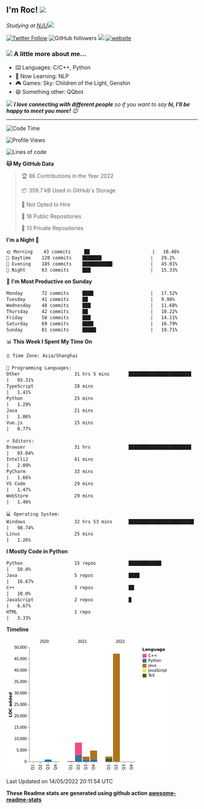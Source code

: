 <!-- <img align='right' src="https://media.giphy.com/media/M9gbBd9nbDrOTu1Mqx/giphy.gif" width="230"> -->
<h2>I'm Roc! <img src="https://media.giphy.com/media/12oufCB0MyZ1Go/giphy.gif" width="50"></h2>
<p><em>Studying at <a href="http://www.nju.edu.cn">NJU</a><img src="https://media.giphy.com/media/WUlplcMpOCEmTGBtBW/giphy.gif" width="50"> 
</em></p>

[![Twitter Follow](https://img.shields.io/twitter/follow/Roc78862980?label=Follow)](https://twitter.com/intent/follow?screen_name=Roc78862980)
![GitHub followers](https://img.shields.io/github/followers/roc136?label=Follow&style=social)
![](https://visitor-badge.glitch.me/badge?page_id=Roc136.Roc136)
[![website](https://img.shields.io/badge/Website-46a2f1.svg?&style=flat-square&logo=Google-Chrome&logoColor=white&link=https://blog.roc136.top)](https://blog.roc136.top)
<!-- ![Waka Readme](https://github.com/anmol098/anmol098/workflows/Waka%20Readme/badge.svg) -->
<!-- [![Linkedin: anmol](https://img.shields.io/badge/-anmol-blue?style=flat-square&logo=Linkedin&logoColor=white&link=https://www.linkedin.com/in/anmol-p-singh/)](https://www.linkedin.com/in/anmol-p-singh/) -->

### <img src="https://media.giphy.com/media/VgCDAzcKvsR6OM0uWg/giphy.gif" width="50"> A little more about me...  

- ⌨️ Languages: C/C++, Python
- 🌱 Now Learning: NLP
- 🎮 Games: Sky: Children of the Light, Genshin
- 😄 Something other: QQbot

<img src="https://media.giphy.com/media/LnQjpWaON8nhr21vNW/giphy.gif" width="60"> <em><b>I love connecting with different people</b> so if you want to say <b>hi, I'll be happy to meet you more!</b> 😊</em>

---
<!--START_SECTION:waka-->
![Code Time](http://img.shields.io/badge/Code%20Time-0%20secs-blue)

![Profile Views](http://img.shields.io/badge/Profile%20Views-4-blue)

![Lines of code](https://img.shields.io/badge/From%20Hello%20World%20I%27ve%20Written-66%20Thousand%20lines%20of%20code-blue)

**🐱 My GitHub Data** 

> 🏆 86 Contributions in the Year 2022
 > 
> 📦 359.7 kB Used in GitHub's Storage 
 > 
> 🚫 Not Opted to Hire
 > 
> 📜 18 Public Repositories 
 > 
> 🔑 13 Private Repositories  
 > 
**I'm a Night 🦉** 

```text
🌞 Morning    43 commits     ██                       |   10.46% 
🌆 Daytime    120 commits    ███████                  |   29.2% 
🌃 Evening    185 commits    ███████████              |   45.01% 
🌙 Night      63 commits     ███                      |   15.33%

```
📅 **I'm Most Productive on Sunday** 

```text
Monday       72 commits     ████                     |   17.52% 
Tuesday      41 commits     ██                       |   9.98% 
Wednesday    48 commits     ███                      |   11.68% 
Thursday     42 commits     ██                       |   10.22% 
Friday       58 commits     ███                      |   14.11% 
Saturday     69 commits     ████                     |   16.79% 
Sunday       81 commits     █████                    |   19.71%

```


📊 **This Week I Spent My Time On** 

```text
⌚︎ Time Zone: Asia/Shanghai

💬 Programming Languages: 
Other                    31 hrs 5 mins       ███████████████████████  |   93.31% 
TypeScript               28 mins                                      |   1.41% 
Python                   25 mins                                      |   1.29% 
Java                     21 mins                                      |   1.06% 
Vue.js                   15 mins                                      |   0.77%

🔥 Editors: 
Browser                  31 hrs              ███████████████████████  |   93.04% 
IntelliJ                 41 mins                                      |   2.09% 
PyCharm                  33 mins                                      |   1.66% 
VS Code                  29 mins                                      |   1.47% 
WebStorm                 29 mins                                      |   1.46%

💻 Operating System: 
Windows                  32 hrs 53 mins      ████████████████████████ |   98.74% 
Linux                    25 mins                                      |   1.26%

```

**I Mostly Code in Python** 

```text
Python                   15 repos            ████████████             |   50.0% 
Java                     5 repos             ████                     |   16.67% 
C++                      3 repos             ██                       |   10.0% 
JavaScript               2 repos             █                        |   6.67% 
HTML                     1 repo                                       |   3.33%

```


**Timeline**

![Chart not found](https://raw.githubusercontent.com/Roc136/Roc136/master/charts/bar_graph.png) 


 Last Updated on 14/05/2022 20:11:54 UTC
<!--END_SECTION:waka-->

**These Readme stats are generated using github action [awesome-readme-stats](https://github.com/Roc136/waka-readme-stats)**
